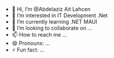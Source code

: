 - 👋 Hi, I’m @Abdelaziz Ait Lahcen
- 👀 I’m interested in IT Development .Net
- 🌱 I’m currently learning .NET MAUI
- 💞️ I’m looking to collaborate on ...
- 📫 How to reach me ...
- 😄 Pronouns: ...
- ⚡ Fun fact: ...

<!---
Abdelaziz-10/Abdelaziz-10 is a ✨ special ✨ repository because its `README.md` (this file) appears on your GitHub profile.
You can click the Preview link to take a look at your changes.
--->
